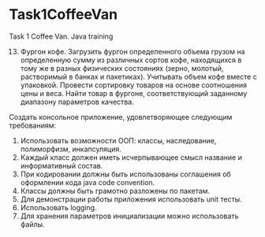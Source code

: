 # Task1CoffeeVan
Task 1 Coffee Van. Java training

13.	Фургон кофе. Загрузить фургон определенного объема грузом на определенную сумму из различных сортов кофе, находящихся в тому же в разных физических состояниях (зерно, молотый, растворимый в банках и пакетиках). Учитывать объем кофе вместе с упаковкой. Провести сортировку товаров на основе соотношения цены и веса. Найти товар в фургоне, соответствующий заданному диапазону параметров качества.

Создать консольное приложение, удовлетворяющее следующим требованиям:
1.	Использовать возможности ООП: классы, наследование, полиморфизм, инкапсуляция.
2.	Каждый класс должен иметь исчерпывающее смысл название и информативный состав.
3.	При кодировании должны быть использованы соглашения об оформлении кода java code convention.
4.	Классы должны быть грамотно разложены по пакетам.
5.	Для демонстрации работы приложения использовать unit тесты.
6.	Использовать logging.
7.	Для хранения параметров инициализации можно использовать файлы.
